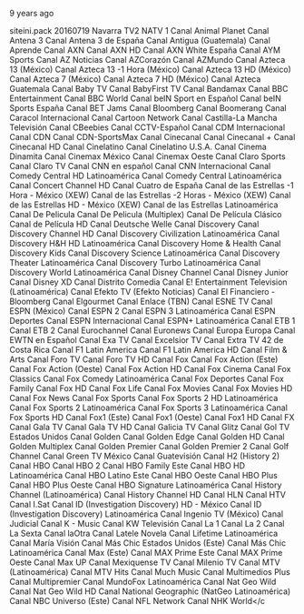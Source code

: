 
9 years ago

siteini.pack 20160719
    <channel update="i" site="navarratelevision.es/Programacion/Canal2" site_id="Navarra_TV2" xmltv_id="Navarra TV2">Navarra TV2</channel>
    <channel update="i" site="navarratelevision.es/Programacion" site_id="NATV_1" xmltv_id="NATV 1">NATV 1</channel>
    <channel update="i" site="gatotv.com" site_id="animal_planet" xmltv_id="Canal Animal Planet">Canal Animal Planet</channel>
    <channel update="i" site="gatotv.com" site_id="antena_3" xmltv_id="Canal Antena 3">Canal Antena 3</channel>
    <channel update="i" site="gatotv.com" site_id="antena_3_espana" xmltv_id="Canal Antena 3 de España">Canal Antena 3 de España</channel>
    <channel update="i" site="gatotv.com" site_id="antigua" xmltv_id="Canal Antigua (Guatemala)">Canal Antigua (Guatemala)</channel>
    <channel update="i" site="gatotv.com" site_id="aprende" xmltv_id="Canal Aprende">Canal Aprende</channel>
    <channel update="i" site="gatotv.com" site_id="axn" xmltv_id="Canal AXN">Canal AXN</channel>
    <channel update="i" site="gatotv.com" site_id="axn_hd" xmltv_id="Canal AXN HD">Canal AXN HD</channel>
    <channel update="i" site="gatotv.com" site_id="axn_white_espana" xmltv_id="Canal AXN White España">Canal AXN White España</channel>
    <channel update="i" site="gatotv.com" site_id="aym_sports" xmltv_id="Canal AYM Sports">Canal AYM Sports</channel>
    <channel update="i" site="gatotv.com" site_id="az_noticias" xmltv_id="Canal AZ Noticias">Canal AZ Noticias</channel>
    <channel update="i" site="gatotv.com" site_id="azcorazon" xmltv_id="Canal AZCorazón">Canal AZCorazón</channel>
    <channel update="i" site="gatotv.com" site_id="azmundo" xmltv_id="Canal AZMundo">Canal AZMundo</channel>
    <channel update="i" site="gatotv.com" site_id="azteca_13" xmltv_id="Canal Azteca 13 (México)">Canal Azteca 13 (México)</channel>
    <channel update="i" site="gatotv.com" site_id="azteca_13_-1h" xmltv_id="Canal Azteca 13 -1 Hora (México)">Canal Azteca 13 -1 Hora (México)</channel>
    <channel update="i" site="gatotv.com" site_id="azteca_13_hd" xmltv_id="Canal Azteca 13 HD (México)">Canal Azteca 13 HD (México)</channel>
    <channel update="i" site="gatotv.com" site_id="azteca_7" xmltv_id="Canal Azteca 7  (México)">Canal Azteca 7  (México)</channel>
    <channel update="i" site="gatotv.com" site_id="azteca_7_hd" xmltv_id="Canal Azteca 7 HD (México)">Canal Azteca 7 HD (México)</channel>
    <channel update="i" site="gatotv.com" site_id="azteca_guatemala" xmltv_id="Canal Azteca Guatemala">Canal Azteca Guatemala</channel>
    <channel update="i" site="gatotv.com" site_id="baby_tv" xmltv_id="Canal Baby TV">Canal Baby TV</channel>
    <channel update="i" site="gatotv.com" site_id="babyfirst_tv" xmltv_id="Canal BabyFirst TV">Canal BabyFirst TV</channel>
    <channel update="i" site="gatotv.com" site_id="bandamax" xmltv_id="Canal Bandamax">Canal Bandamax</channel>
    <channel update="i" site="gatotv.com" site_id="bbc_entertainment" xmltv_id="Canal BBC Entertainment">Canal BBC Entertainment</channel>
    <channel update="i" site="gatotv.com" site_id="bbc_world" xmltv_id="Canal BBC World">Canal BBC World</channel>
    <channel update="i" site="gatotv.com" site_id="bein_sport_en_espanol" xmltv_id="Canal beIN Sport en Español">Canal beIN Sport en Español</channel>
    <channel update="i" site="gatotv.com" site_id="bein_sports_espana" xmltv_id="Canal beIN Sports España">Canal beIN Sports España</channel>
    <channel update="i" site="gatotv.com" site_id="bet_jams" xmltv_id="Canal BET Jams">Canal BET Jams</channel>
    <channel update="i" site="gatotv.com" site_id="bloomberg" xmltv_id="Canal Bloomberg">Canal Bloomberg</channel>
    <channel update="i" site="gatotv.com" site_id="boomerang" xmltv_id="Canal Boomerang">Canal Boomerang</channel>
    <channel update="i" site="gatotv.com" site_id="caracol_internacional" xmltv_id="Canal Caracol Internacional">Canal Caracol Internacional</channel>
    <channel update="i" site="gatotv.com" site_id="cartoon_network" xmltv_id="Canal Cartoon Network">Canal Cartoon Network</channel>
    <channel update="i" site="gatotv.com" site_id="castilla-la_mancha" xmltv_id="Canal Castilla-La Mancha Televisión">Canal Castilla-La Mancha Televisión</channel>
    <channel update="i" site="gatotv.com" site_id="cbeebies" xmltv_id="Canal CBeebies">Canal CBeebies</channel>
    <channel update="i" site="gatotv.com" site_id="cctv_espanol" xmltv_id="Canal CCTV-Español">Canal CCTV-Español</channel>
    <channel update="i" site="gatotv.com" site_id="cdm_internacional" xmltv_id="Canal CDM Internacional">Canal CDM Internacional</channel>
    <channel update="i" site="gatotv.com" site_id="cdn" xmltv_id="Canal CDN">Canal CDN</channel>
    <channel update="i" site="gatotv.com" site_id="cdn_sportsmax" xmltv_id="Canal CDN-SportsMax">Canal CDN-SportsMax</channel>
    <channel update="i" site="gatotv.com" site_id="cinecanal" xmltv_id="Canal Cinecanal">Canal Cinecanal</channel>
    <channel update="i" site="gatotv.com" site_id="cinecanal_mas" xmltv_id="Canal Cinecanal +">Canal Cinecanal +</channel>
    <channel update="i" site="gatotv.com" site_id="cinecanal_hd" xmltv_id="Canal Cinecanal HD">Canal Cinecanal HD</channel>
    <channel update="i" site="gatotv.com" site_id="cinelatino" xmltv_id="Canal Cinelatino">Canal Cinelatino</channel>
    <channel update="i" site="gatotv.com" site_id="cinelatino_u_s_a" xmltv_id="Canal Cinelatino U.S.A.">Canal Cinelatino U.S.A.</channel>
    <channel update="i" site="gatotv.com" site_id="cinema_dinamita" xmltv_id="Canal Cinema Dinamita">Canal Cinema Dinamita</channel>
    <channel update="i" site="gatotv.com" site_id="cinemax_mexico" xmltv_id="Canal Cinemax México">Canal Cinemax México</channel>
    <channel update="i" site="gatotv.com" site_id="cinemax_oeste" xmltv_id="Canal Cinemax Oeste">Canal Cinemax Oeste</channel>
    <channel update="i" site="gatotv.com" site_id="claro_sports" xmltv_id="Canal Claro Sports">Canal Claro Sports</channel>
    <channel update="i" site="gatotv.com" site_id="claro_tv" xmltv_id="Canal Claro TV">Canal Claro TV</channel>
    <channel update="i" site="gatotv.com" site_id="cnn_en_espanol" xmltv_id="Canal CNN en español">Canal CNN en español</channel>
    <channel update="i" site="gatotv.com" site_id="cnn_internacional" xmltv_id="Canal CNN Internacional">Canal CNN Internacional</channel>
    <channel update="i" site="gatotv.com" site_id="comedy_central_hd_latinoamerica" xmltv_id="Canal Comedy Central HD Latinoamérica">Canal Comedy Central HD Latinoamérica</channel>
    <channel update="i" site="gatotv.com" site_id="comedy_central_latinoamerica" xmltv_id="Canal Comedy Central Latinoamérica">Canal Comedy Central Latinoamérica</channel>
    <channel update="i" site="gatotv.com" site_id="concert_channel_hd" xmltv_id="Canal Concert Channel HD">Canal Concert Channel HD</channel>
    <channel update="i" site="gatotv.com" site_id="cuatro_de_espana" xmltv_id="Canal Cuatro de España">Canal Cuatro de España</channel>
    <channel update="i" site="gatotv.com" site_id="de_las_estrellas_-1h_mexico" xmltv_id="Canal de las Estrellas -1 Hora - México (XEW)">Canal de las Estrellas -1 Hora - México (XEW)</channel>
    <channel update="i" site="gatotv.com" site_id="de_las_estrellas_-2h_mexico" xmltv_id="Canal de las Estrellas -2 Horas - México (XEW)">Canal de las Estrellas -2 Horas - México (XEW)</channel>
    <channel update="i" site="gatotv.com" site_id="de_las_estrellas_hd_mexico" xmltv_id="Canal de las Estrellas HD - México (XEW)">Canal de las Estrellas HD - México (XEW)</channel>
    <channel update="i" site="gatotv.com" site_id="de_las_estrellas_latinoamerica" xmltv_id="Canal de las Estrellas Latinoamérica">Canal de las Estrellas Latinoamérica</channel>
    <channel update="i" site="gatotv.com" site_id="de_pelicula" xmltv_id="Canal De Pelicula">Canal De Pelicula</channel>
    <channel update="i" site="gatotv.com" site_id="de_pelicula_m" xmltv_id="Canal De Pelicula (Multiplex)">Canal De Pelicula (Multiplex)</channel>
    <channel update="i" site="gatotv.com" site_id="de_pelicula_clasico" xmltv_id="Canal De Película Clásico">Canal De Película Clásico</channel>
    <channel update="i" site="gatotv.com" site_id="de_pelicula_hd" xmltv_id="Canal de Película HD">Canal de Película HD</channel>
    <channel update="i" site="gatotv.com" site_id="deutsche_welle" xmltv_id="Canal Deutsche Welle">Canal Deutsche Welle</channel>
    <channel update="i" site="gatotv.com" site_id="discovery" xmltv_id="Canal Discovery">Canal Discovery</channel>
    <channel update="i" site="gatotv.com" site_id="discovery_channel_hd" xmltv_id="Canal Discovery Channel HD">Canal Discovery Channel HD</channel>
    <channel update="i" site="gatotv.com" site_id="discovery_civilization_latinoamerica" xmltv_id="Canal Discovery Civilization Latinoamérica">Canal Discovery Civilization Latinoamérica</channel>
    <channel update="i" site="gatotv.com" site_id="discovery_h_y_h_hd_latinoamerica" xmltv_id="Canal Discovery H&amp;H HD Latinoamérica">Canal Discovery H&amp;H HD Latinoamérica</channel>
    <channel update="i" site="gatotv.com" site_id="discovery_home_and_health" xmltv_id="Canal Discovery Home &amp; Health">Canal Discovery Home &amp; Health</channel>
    <channel update="i" site="gatotv.com" site_id="discovery_kids" xmltv_id="Canal Discovery Kids">Canal Discovery Kids</channel>
    <channel update="i" site="gatotv.com" site_id="discovery_science_latinoamerica" xmltv_id="Canal Discovery Science Latinoamérica">Canal Discovery Science Latinoamérica</channel>
    <channel update="i" site="gatotv.com" site_id="discovery_theater_latinoamerica" xmltv_id="Canal Discovery Theater Latinoamérica">Canal Discovery Theater Latinoamérica</channel>
    <channel update="i" site="gatotv.com" site_id="discovery_turbo_latinoamerica" xmltv_id="Canal Discovery Turbo Latinoamérica">Canal Discovery Turbo Latinoamérica</channel>
    <channel update="i" site="gatotv.com" site_id="discovery_world_latinoamerica" xmltv_id="Canal Discovery World Latinoamérica">Canal Discovery World Latinoamérica</channel>
    <channel update="i" site="gatotv.com" site_id="disney" xmltv_id="Canal Disney Channel">Canal Disney Channel</channel>
    <channel update="i" site="gatotv.com" site_id="disney_junior" xmltv_id="Canal Disney Junior">Canal Disney Junior</channel>
    <channel update="i" site="gatotv.com" site_id="disney_xd" xmltv_id="Canal Disney XD">Canal Disney XD</channel>
    <channel update="i" site="gatotv.com" site_id="distrito_comedia" xmltv_id="Canal Distrito Comedia">Canal Distrito Comedia</channel>
    <channel update="i" site="gatotv.com" site_id="e_entertainment_television" xmltv_id="Canal E! Entertainment Television (Latinoamérica)">Canal E! Entertainment Television (Latinoamérica)</channel>
    <channel update="i" site="gatotv.com" site_id="efekto_tv" xmltv_id="Canal Efekto TV (Efekto Noticias)">Canal Efekto TV (Efekto Noticias)</channel>
    <channel update="i" site="gatotv.com" site_id="el_financiero_bloomberg" xmltv_id="Canal El Financiero - Bloomberg">Canal El Financiero - Bloomberg</channel>
    <channel update="i" site="gatotv.com" site_id="elgourmet" xmltv_id="Canal Elgourmet">Canal Elgourmet</channel>
    <channel update="i" site="gatotv.com" site_id="enlace" xmltv_id="Canal Enlace (TBN)">Canal Enlace (TBN)</channel>
    <channel update="i" site="gatotv.com" site_id="esne_tv" xmltv_id="Canal ESNE TV">Canal ESNE TV</channel>
    <channel update="i" site="gatotv.com" site_id="espn_mexico" xmltv_id="Canal ESPN (México)">Canal ESPN (México)</channel>
    <channel update="i" site="gatotv.com" site_id="espn_2" xmltv_id="Canal ESPN 2">Canal ESPN 2</channel>
    <channel update="i" site="gatotv.com" site_id="espn_3" xmltv_id="Canal ESPN 3 Latinoamérica">Canal ESPN 3 Latinoamérica</channel>
    <channel update="i" site="gatotv.com" site_id="espn_deportes" xmltv_id="Canal ESPN Deportes">Canal ESPN Deportes</channel>
    <channel update="i" site="gatotv.com" site_id="espn_internacional" xmltv_id="Canal ESPN Internacional">Canal ESPN Internacional</channel>
    <channel update="i" site="gatotv.com" site_id="espn_mas_latinoamerica" xmltv_id="Canal ESPN+ Latinoamérica">Canal ESPN+ Latinoamérica</channel>
    <channel update="i" site="gatotv.com" site_id="etb_1" xmltv_id="Canal ETB 1">Canal ETB 1</channel>
    <channel update="i" site="gatotv.com" site_id="etb_2" xmltv_id="Canal ETB 2">Canal ETB 2</channel>
    <channel update="i" site="gatotv.com" site_id="eurochannel" xmltv_id="Canal Eurochannel">Canal Eurochannel</channel>
    <channel update="i" site="gatotv.com" site_id="euronews" xmltv_id="Canal Euronews">Canal Euronews</channel>
    <channel update="i" site="gatotv.com" site_id="europa_europa" xmltv_id="Canal Europa Europa">Canal Europa Europa</channel>
    <channel update="i" site="gatotv.com" site_id="ewtn_en_espanol" xmltv_id="Canal EWTN en Español">Canal EWTN en Español</channel>
    <channel update="i" site="gatotv.com" site_id="exa_tv" xmltv_id="Canal Exa TV">Canal Exa TV</channel>
    <channel update="i" site="gatotv.com" site_id="excelsior_tv" xmltv_id="Canal Excelsior TV">Canal Excelsior TV</channel>
    <channel update="i" site="gatotv.com" site_id="extra_tv_42_de_costa_rica" xmltv_id="Canal Extra TV 42 de Costa Rica">Canal Extra TV 42 de Costa Rica</channel>
    <channel update="i" site="gatotv.com" site_id="f1_latin_america" xmltv_id="Canal F1 Latin America">Canal F1 Latin America</channel>
    <channel update="i" site="gatotv.com" site_id="f1_latin_america_hd" xmltv_id="Canal F1 Latin America HD">Canal F1 Latin America HD</channel>
    <channel update="i" site="gatotv.com" site_id="film_and_arts" xmltv_id="Canal Film &amp; Arts">Canal Film &amp; Arts</channel>
    <channel update="i" site="gatotv.com" site_id="foro_tv" xmltv_id="Canal Foro TV">Canal Foro TV</channel>
    <channel update="i" site="gatotv.com" site_id="foro_tv_hd" xmltv_id="Canal Foro TV HD">Canal Foro TV HD</channel>
    <channel update="i" site="gatotv.com" site_id="fox" xmltv_id="Canal Fox">Canal Fox</channel>
    <channel update="i" site="gatotv.com" site_id="fox_action_este" xmltv_id="Canal Fox Action (Este)">Canal Fox Action (Este)</channel>
    <channel update="i" site="gatotv.com" site_id="fox_action_oeste" xmltv_id="Canal Fox Action (Oeste)">Canal Fox Action (Oeste)</channel>
    <channel update="i" site="gatotv.com" site_id="fox_action_hd" xmltv_id="Canal Fox Action HD">Canal Fox Action HD</channel>
    <channel update="i" site="gatotv.com" site_id="fox_cinema" xmltv_id="Canal Fox Cinema">Canal Fox Cinema</channel>
    <channel update="i" site="gatotv.com" site_id="fox_classics" xmltv_id="Canal Fox Classics">Canal Fox Classics</channel>
    <channel update="i" site="gatotv.com" site_id="fox_comedy_latinoamerica" xmltv_id="Canal Fox Comedy Latinoamérica">Canal Fox Comedy Latinoamérica</channel>
    <channel update="i" site="gatotv.com" site_id="fox_deportes" xmltv_id="Canal Fox Deportes">Canal Fox Deportes</channel>
    <channel update="i" site="gatotv.com" site_id="fox_family" xmltv_id="Canal Fox Family">Canal Fox Family</channel>
    <channel update="i" site="gatotv.com" site_id="fox_hd" xmltv_id="Canal Fox HD">Canal Fox HD</channel>
    <channel update="i" site="gatotv.com" site_id="fox_life" xmltv_id="Canal Fox Life">Canal Fox Life</channel>
    <channel update="i" site="gatotv.com" site_id="fox_movies" xmltv_id="Canal Fox Movies">Canal Fox Movies</channel>
    <channel update="i" site="gatotv.com" site_id="fox_movies_hd" xmltv_id="Canal Fox Movies HD">Canal Fox Movies HD</channel>
    <channel update="i" site="gatotv.com" site_id="fox_news" xmltv_id="Canal Fox News">Canal Fox News</channel>
    <channel update="i" site="gatotv.com" site_id="fox_sports" xmltv_id="Canal Fox Sports">Canal Fox Sports</channel>
    <channel update="i" site="gatotv.com" site_id="fox_sports_2_hd" xmltv_id="Canal Fox Sports 2 HD Latinoamérica">Canal Fox Sports 2 HD Latinoamérica</channel>
    <channel update="i" site="gatotv.com" site_id="fox_sports_2" xmltv_id="Canal Fox Sports 2 Latinoamérica">Canal Fox Sports 2 Latinoamérica</channel>
    <channel update="i" site="gatotv.com" site_id="fox_sports_3" xmltv_id="Canal Fox Sports 3 Latinoamérica">Canal Fox Sports 3 Latinoamérica</channel>
    <channel update="i" site="gatotv.com" site_id="fox_sports_hd" xmltv_id="Canal Fox Sports HD">Canal Fox Sports HD</channel>
    <channel update="i" site="gatotv.com" site_id="fox1_este" xmltv_id="Canal Fox1 (Este)">Canal Fox1 (Este)</channel>
    <channel update="i" site="gatotv.com" site_id="fox1_oeste" xmltv_id="Canal Fox1 (Oeste)">Canal Fox1 (Oeste)</channel>
    <channel update="i" site="gatotv.com" site_id="fox1_hd" xmltv_id="Canal Fox1 HD">Canal Fox1 HD</channel>
    <channel update="i" site="gatotv.com" site_id="fx" xmltv_id="Canal FX">Canal FX</channel>
    <channel update="i" site="gatotv.com" site_id="gala_tv" xmltv_id="Canal Gala TV">Canal Gala TV</channel>
    <channel update="i" site="gatotv.com" site_id="gala_tv_hd" xmltv_id="Canal Gala TV HD">Canal Gala TV HD</channel>
    <channel update="i" site="gatotv.com" site_id="galicia_tv" xmltv_id="Canal Galicia TV">Canal Galicia TV</channel>
    <channel update="i" site="gatotv.com" site_id="glitz" xmltv_id="Canal Glitz">Canal Glitz</channel>
    <channel update="i" site="gatotv.com" site_id="gol_tv_estados_unidos" xmltv_id="Canal Gol TV Estados Unidos">Canal Gol TV Estados Unidos</channel>
    <channel update="i" site="gatotv.com" site_id="golden" xmltv_id="Canal Golden">Canal Golden</channel>
    <channel update="i" site="gatotv.com" site_id="golden_edge" xmltv_id="Canal Golden Edge">Canal Golden Edge</channel>
    <channel update="i" site="gatotv.com" site_id="golden_hd" xmltv_id="Canal Golden HD">Canal Golden HD</channel>
    <channel update="i" site="gatotv.com" site_id="golden_mpx" xmltv_id="Canal Golden Multiplex">Canal Golden Multiplex</channel>
    <channel update="i" site="gatotv.com" site_id="golden_premier" xmltv_id="Canal Golden Premier">Canal Golden Premier</channel>
    <channel update="i" site="gatotv.com" site_id="golden_premier_2" xmltv_id="Canal Golden Premier 2">Canal Golden Premier 2</channel>
    <channel update="i" site="gatotv.com" site_id="golf_channel" xmltv_id="Canal Golf Channel">Canal Golf Channel</channel>
    <channel update="i" site="gatotv.com" site_id="green_tv_mexico" xmltv_id="Canal Green TV México">Canal Green TV México</channel>
    <channel update="i" site="gatotv.com" site_id="guatevision" xmltv_id="Canal Guatevisión">Canal Guatevisión</channel>
    <channel update="i" site="gatotv.com" site_id="h2" xmltv_id="Canal H2 (History 2)">Canal H2 (History 2)</channel>
    <channel update="i" site="gatotv.com" site_id="hbo" xmltv_id="Canal HBO">Canal HBO</channel>
    <channel update="i" site="gatotv.com" site_id="hbo_2" xmltv_id="Canal HBO 2">Canal HBO 2</channel>
    <channel update="i" site="gatotv.com" site_id="hbo_family_este" xmltv_id="Canal HBO Family Este">Canal HBO Family Este</channel>
    <channel update="i" site="gatotv.com" site_id="hbo_hd_latinoamerica" xmltv_id="Canal HBO HD Latinoamérica">Canal HBO HD Latinoamérica</channel>
    <channel update="i" site="gatotv.com" site_id="hbo_latino_este" xmltv_id="Canal HBO Latino Este">Canal HBO Latino Este</channel>
    <channel update="i" site="gatotv.com" site_id="hbo_oeste" xmltv_id="Canal HBO Oeste">Canal HBO Oeste</channel>
    <channel update="i" site="gatotv.com" site_id="hbo_plus" xmltv_id="Canal HBO Plus">Canal HBO Plus</channel>
    <channel update="i" site="gatotv.com" site_id="hbo_plus_oeste" xmltv_id="Canal HBO Plus Oeste">Canal HBO Plus Oeste</channel>
    <channel update="i" site="gatotv.com" site_id="hbo_signature_latinoamerica" xmltv_id="Canal HBO Signature Latinoamérica">Canal HBO Signature Latinoamérica</channel>
    <channel update="i" site="gatotv.com" site_id="history" xmltv_id="Canal History Channel (Latinoamérica)">Canal History Channel (Latinoamérica)</channel>
    <channel update="i" site="gatotv.com" site_id="history_hd" xmltv_id="Canal History Channel HD">Canal History Channel HD</channel>
    <channel update="i" site="gatotv.com" site_id="hln" xmltv_id="Canal HLN">Canal HLN</channel>
    <channel update="i" site="gatotv.com" site_id="htv" xmltv_id="Canal HTV">Canal HTV</channel>
    <channel update="i" site="gatotv.com" site_id="i.sat" xmltv_id="Canal I.Sat">Canal I.Sat</channel>
    <channel update="i" site="gatotv.com" site_id="investigation_discovery_hd_mexico" xmltv_id="Canal ID (Investigation Discovery) HD - México">Canal ID (Investigation Discovery) HD - México</channel>
    <channel update="i" site="gatotv.com" site_id="investigation_discovery" xmltv_id="Canal ID (Investigation Discovery) Latinoamérica">Canal ID (Investigation Discovery) Latinoamérica</channel>
    <channel update="i" site="gatotv.com" site_id="ingenio_tv_mexico" xmltv_id="Canal Ingenio TV (México)">Canal Ingenio TV (México)</channel>
    <channel update="i" site="gatotv.com" site_id="judicial" xmltv_id="Canal Judicial">Canal Judicial</channel>
    <channel update="i" site="gatotv.com" site_id="k_music" xmltv_id="Canal K - Music">Canal K - Music</channel>
    <channel update="i" site="gatotv.com" site_id="kw_television" xmltv_id="Canal KW Televisión">Canal KW Televisión</channel>
    <channel update="i" site="gatotv.com" site_id="la_1" xmltv_id="Canal La 1">Canal La 1</channel>
    <channel update="i" site="gatotv.com" site_id="la_2" xmltv_id="Canal La 2">Canal La 2</channel>
    <channel update="i" site="gatotv.com" site_id="la_sexta" xmltv_id="Canal La Sexta">Canal La Sexta</channel>
    <channel update="i" site="gatotv.com" site_id="laotra" xmltv_id="Canal laOtra">Canal laOtra</channel>
    <channel update="i" site="gatotv.com" site_id="latele_novela" xmltv_id="Canal Latele Novela">Canal Latele Novela</channel>
    <channel update="i" site="gatotv.com" site_id="lifetime_latinoamerica" xmltv_id="Canal Lifetime Latinoamérica">Canal Lifetime Latinoamérica</channel>
    <channel update="i" site="gatotv.com" site_id="maria_vision" xmltv_id="Canal María Visión">Canal María Visión</channel>
    <channel update="i" site="gatotv.com" site_id="mas_chic_estados_unidos_este" xmltv_id="Canal Más Chic Estados Unidos (Este)">Canal Más Chic Estados Unidos (Este)</channel>
    <channel update="i" site="gatotv.com" site_id="mas_chic_latinoamerica" xmltv_id="Canal Más Chic Latinoamérica">Canal Más Chic Latinoamérica</channel>
    <channel update="i" site="gatotv.com" site_id="max_este" xmltv_id="Canal Max (Este)">Canal Max (Este)</channel>
    <channel update="i" site="gatotv.com" site_id="max_prime_este" xmltv_id="Canal MAX Prime Este">Canal MAX Prime Este</channel>
    <channel update="i" site="gatotv.com" site_id="max_prime_oeste" xmltv_id="Canal MAX Prime Oeste">Canal MAX Prime Oeste</channel>
    <channel update="i" site="gatotv.com" site_id="max_up" xmltv_id="Canal Max UP">Canal Max UP</channel>
    <channel update="i" site="gatotv.com" site_id="mexiquense_tv" xmltv_id="Canal Mexiquense TV">Canal Mexiquense TV</channel>
    <channel update="i" site="gatotv.com" site_id="milenio_tv" xmltv_id="Canal Milenio TV">Canal Milenio TV</channel>
    <channel update="i" site="gatotv.com" site_id="mtv" xmltv_id="Canal MTV (Latinoamérica)">Canal MTV (Latinoamérica)</channel>
    <channel update="i" site="gatotv.com" site_id="mtv_hits" xmltv_id="Canal MTV Hits">Canal MTV Hits</channel>
    <channel update="i" site="gatotv.com" site_id="much_music" xmltv_id="Canal Much Music">Canal Much Music</channel>
    <channel update="i" site="gatotv.com" site_id="multimedios_plus" xmltv_id="Canal Multimedios Plus">Canal Multimedios Plus</channel>
    <channel update="i" site="gatotv.com" site_id="multipremier" xmltv_id="Canal Multipremier">Canal Multipremier</channel>
    <channel update="i" site="gatotv.com" site_id="mundofox_latinoamerica" xmltv_id="Canal MundoFox Latinoamérica">Canal MundoFox Latinoamérica</channel>
    <channel update="i" site="gatotv.com" site_id="nat_geo_wild" xmltv_id="Canal Nat Geo Wild">Canal Nat Geo Wild</channel>
    <channel update="i" site="gatotv.com" site_id="nat_geo_wild_hd" xmltv_id="Canal Nat Geo Wild HD">Canal Nat Geo Wild HD</channel>
    <channel update="i" site="gatotv.com" site_id="natgeo" xmltv_id="Canal National Geographic (NatGeo Latinoamérica)">Canal National Geographic (NatGeo Latinoamérica)</channel>
    <channel update="i" site="gatotv.com" site_id="nbc_universo_este" xmltv_id="Canal NBC Universo (Este)">Canal NBC Universo (Este)</channel>
    <channel update="i" site="gatotv.com" site_id="nfl_network" xmltv_id="Canal NFL Network">Canal NFL Network</channel>
    <channel update="i" site="gatotv.com" site_id="nhk_world" xmltv_id="Canal NHK World">Canal NHK World</c
